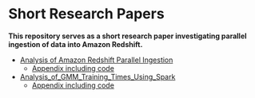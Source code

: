# Short Research Papers

__This repository serves as a short research paper investigating parallel ingestion of data into Amazon Redshift.__

- [Analysis of Amazon Redshift Parallel Ingestion](/Papers/Analysis_of_Amazon_Redshift_Parallel_Ingestion.pdf)
  - [Appendix including code](/Code/Analysis_of_Amazon_Redshift_Parallel_Ingestion_Appendix.ipynb)
- [Analysis_of_GMM_Training_Times_Using_Spark](/Papers/Analysis_of_GMM_Training_Times_Using_Spark.pdf)
  - [Appendix including code](/Code/Analysis_of_GMM_Training_Times_Using_Spark_Appendix.ipynb)
